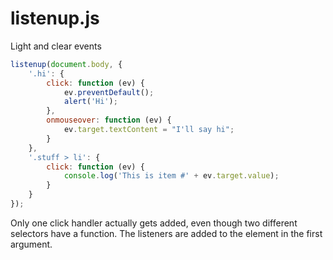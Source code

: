 # listenup.js
Light and clear events

```js
listenup(document.body, {
    '.hi': {
        click: function (ev) {
            ev.preventDefault();
            alert('Hi');
        },
        onmouseover: function (ev) {
            ev.target.textContent = "I'll say hi";
        }
    },
    '.stuff > li': {
        click: function (ev) {
            console.log('This is item #' + ev.target.value);
        }
    }
});
```
Only one click handler actually gets added,
even though two different selectors have a function.
The listeners are added to the element in the first argument.

